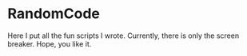# RandomCode
Here I put all the fun scripts I wrote. Currently, there is only the screen breaker. Hope, you like it.
